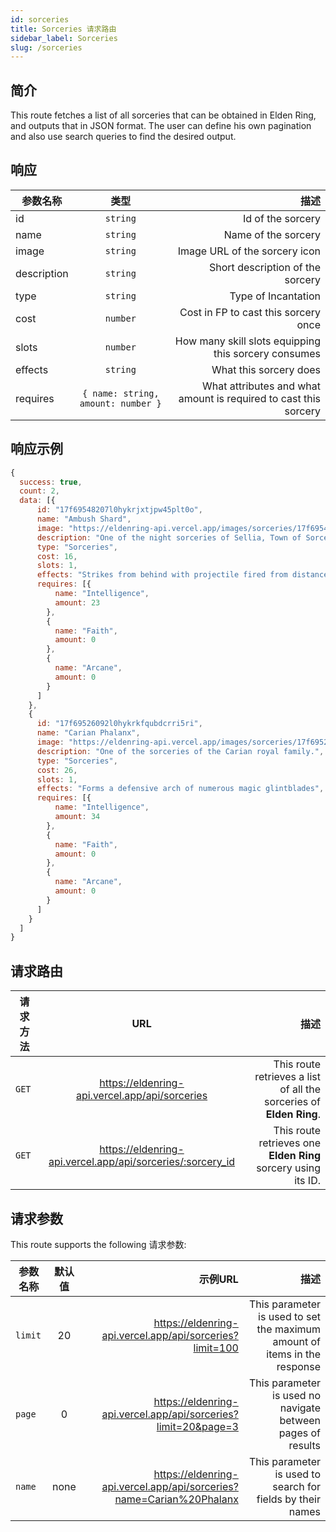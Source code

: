 ```yaml
---
id: sorceries
title: Sorceries 请求路由
sidebar_label: Sorceries
slug: /sorceries
---
```


## 简介

This route fetches a list of all sorceries that can be obtained in Elden Ring, and outputs that in JSON format. The user can define his own pagination and also use search queries to find the desired output.

## 响应

| 参数名称        |      类型      |   描述 |
| ------------- | :-----------: | -----: |
| id         | `string` | Id of the sorcery |
| name         | `string` | Name of the sorcery |
| image         | `string` | Image URL of the sorcery icon |
| description         | `string` | Short description of the sorcery |
| type         | `string` | Type of Incantation |
| cost         | `number` | Cost in FP to cast this sorcery once |
| slots         | `number` | How many skill slots equipping this sorcery consumes |
| effects         | `string` | What this sorcery does |
| requires         | `{ name: string, amount: number }` | What attributes and what amount is required to cast this sorcery |

## 响应示例

```javascript
{
  success: true,
  count: 2,
  data: [{
      id: "17f69548207l0hykrjxtjpw45plt0o",
      name: "Ambush Shard",
      image: "https://eldenring-api.vercel.app/images/sorceries/17f69548207l0hykrjxtjpw45plt0o.png",
      description: "One of the night sorceries of Sellia, Town of Sorcery. Launches a projectile from a distance removed from the caster, so as to strike the enemy from behind. This sorcery can be cast repeatedly. The Sellian sorcerers were assassins, and it is said that they often hunted their fellows.",
      type: "Sorceries",
      cost: 16,
      slots: 1,
      effects: "Strikes from behind with projectile fired from distance",
      requires: [{
          name: "Intelligence",
          amount: 23
        },
        {
          name: "Faith",
          amount: 0
        },
        {
          name: "Arcane",
          amount: 0
        }
      ]
    },
    {
      id: "17f69526092l0hykrkfqubdcrri5ri",
      name: "Carian Phalanx",
      image: "https://eldenring-api.vercel.app/images/sorceries/17f69526092l0hykrkfqubdcrri5ri.png",
      description: "One of the sorceries of the Carian royal family.",
      type: "Sorceries",
      cost: 26,
      slots: 1,
      effects: "Forms a defensive arch of numerous magic glintblades",
      requires: [{
          name: "Intelligence",
          amount: 34
        },
        {
          name: "Faith",
          amount: 0
        },
        {
          name: "Arcane",
          amount: 0
        }
      ]
    }
  ]
}
```


## 请求路由

| 请求方法        |      URL      |   描述 |
| ------------- | :-----------: | -----: |
| `GET`         | https://eldenring-api.vercel.app/api/sorceries | This route retrieves a list of all the sorceries of **Elden Ring**. |
| `GET`         | https://eldenring-api.vercel.app/api/sorceries/:sorcery_id | This route retrieves one **Elden Ring** sorcery using its ID. |

## 请求参数

This route supports the following 请求参数:

| 参数名称        |      默认值      | 示例URL |  描述 |
| ------------- | :-----------: | -----: |  -----: |
| `limit`        | 20 | https://eldenring-api.vercel.app/api/sorceries?limit=100 | This parameter is used to set the maximum amount of items in the response |
| `page`         | 0 | https://eldenring-api.vercel.app/api/sorceries?limit=20&page=3 | This parameter is used no navigate between pages of results |
| `name`         | none | https://eldenring-api.vercel.app/api/sorceries?name=Carian%20Phalanx  | This parameter is used to search for fields by their names |
